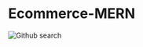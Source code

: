 # Ecommerce-MERN
![Github search](https://user-images.githubusercontent.com/25937925/89623959-cd0b0680-d895-11ea-82aa-267b1b1b5d9e.png)
